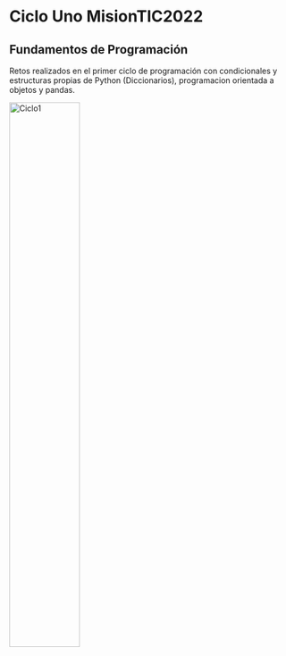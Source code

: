 # Ciclo Uno MisionTIC2022 
## Fundamentos de Programación

Retos realizados en el primer ciclo de programación con condicionales y estructuras propias de Python (Diccionarios), programacion orientada a objetos y pandas.

<a href="https://ibb.co/fQ4PL6w"><img src="https://i.ibb.co/1b8wjyW/Ciclo1.png" alt="Ciclo1" width="50%" heigth="auto" margen="50px"></a>
